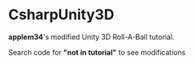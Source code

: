 # CsharpUnity3D

**applem34**'s modified Unity 3D Roll-A-Ball tutorial.

Search code for **"not in tutorial"** to see modifications
